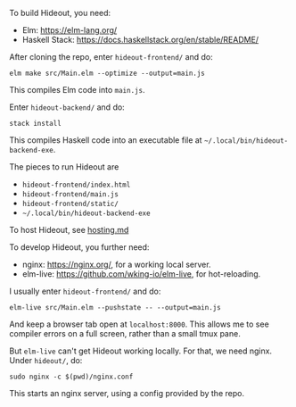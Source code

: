 To build Hideout, you need:
* Elm: https://elm-lang.org/
* Haskell Stack: https://docs.haskellstack.org/en/stable/README/

After cloning the repo, enter `hideout-frontend/` and do:
```
elm make src/Main.elm --optimize --output=main.js
```
This compiles Elm code into `main.js`.

Enter `hideout-backend/` and do:
```
stack install
```
This compiles Haskell code into an executable file at `~/.local/bin/hideout-backend-exe`.

The pieces to run Hideout are
* `hideout-frontend/index.html`
* `hideout-frontend/main.js`
* `hideout-frontend/static/`
* `~/.local/bin/hideout-backend-exe`

To host Hideout, see [hosting.md](https://github.com/techmindful/hideout/blob/main/hosting.md)

To develop Hideout, you further need:
* nginx: https://nginx.org/, for a working local server.
* elm-live: https://github.com/wking-io/elm-live, for hot-reloading.

I usually enter `hideout-frontend/` and do:
```
elm-live src/Main.elm --pushstate -- --output=main.js
```
And keep a browser tab open at `localhost:8000`. This allows me to see compiler errors on a full screen, rather than a small tmux pane.

But `elm-live` can't get Hideout working locally. For that, we need nginx. Under `hideout/`, do:
```
sudo nginx -c $(pwd)/nginx.conf
```
This starts an nginx server, using a config provided by the repo.
